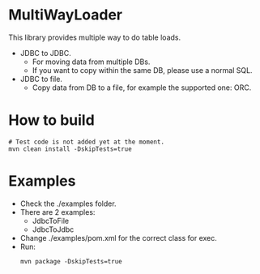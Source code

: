 # MultiWayLoader
This library provides multiple way to do table loads.
* JDBC to JDBC.
    * For moving data from multiple DBs.
    * If you want to copy within the same DB, please use a normal SQL.
* JDBC to file.
    * Copy data from DB to a file, for example the supported one: ORC.

# How to build
```
# Test code is not added yet at the moment.
mvn clean install -DskipTests=true
```

# Examples
* Check the ./examples folder.
* There are 2 examples:
    * JdbcToFile
    * JdbcToJdbc
* Change ./examples/pom.xml for the correct class for exec.
* Run:
    ```
    mvn package -DskipTests=true
    ```